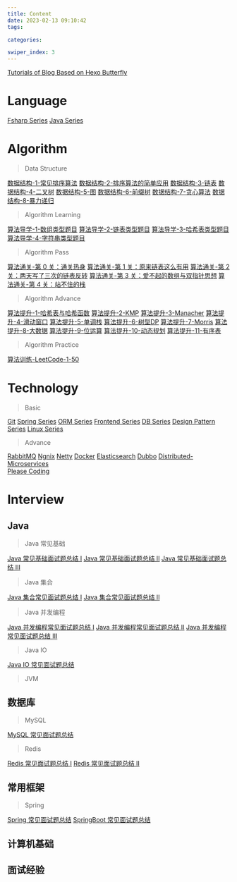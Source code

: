 ```yaml
---
title: Content
date: 2023-02-13 09:10:42
tags: 

categories: 

swiper_index: 3
---
```



[Tutorials of Blog Based on Hexo Butterfly](https://cyanzzy.github.io/2023/02/12/%E6%90%AD%E5%BB%BA%E5%8D%9A%E5%AE%A2%E6%95%99%E7%A8%8B/)

# Language

[Fsharp Series](https://cyanzzy.github.io/2023/07/24/Fsharp-Series/)
[Java Series](https://cyanzzy.github.io/2023/07/24/Java-Series/)

# Algorithm

> Data Structure 

[数据结构-1-常见排序算法](https://cyanzzy.github.io/2023/02/13/%E6%95%B0%E6%8D%AE%E7%BB%93%E6%9E%84-1-%E5%B8%B8%E8%A7%81%E6%8E%92%E5%BA%8F%E7%AE%97%E6%B3%95/)
[数据结构-2-排序算法的简单应用](https://cyanzzy.github.io/2023/02/14/%E6%95%B0%E6%8D%AE%E7%BB%93%E6%9E%84-2-%E6%8E%92%E5%BA%8F%E7%AE%97%E6%B3%95%E7%9A%84%E7%AE%80%E5%8D%95%E5%BA%94%E7%94%A8/)
[数据结构-3-链表](https://cyanzzy.github.io/2023/02/23/%E6%95%B0%E6%8D%AE%E7%BB%93%E6%9E%84-3-%E9%93%BE%E8%A1%A8/)
[数据结构-4-二叉树](https://cyanzzy.github.io/2023/03/01/%E6%95%B0%E6%8D%AE%E7%BB%93%E6%9E%84-4-%E4%BA%8C%E5%8F%89%E6%A0%91/)
[数据结构-5-图](https://cyanzzy.github.io/2023/03/27/%E6%95%B0%E6%8D%AE%E7%BB%93%E6%9E%84-5-%E5%9B%BE/)
[数据结构-6-前缀树](https://cyanzzy.github.io/2023/08/08/%E6%95%B0%E6%8D%AE%E7%BB%93%E6%9E%84-6-%E5%89%8D%E7%BC%80%E6%A0%91/)
[数据结构-7-贪心算法](https://cyanzzy.github.io/2023/08/12/%E6%95%B0%E6%8D%AE%E7%BB%93%E6%9E%84-7-%E8%B4%AA%E5%BF%83%E7%AE%97%E6%B3%95/)
[数据结构-8-暴力递归](https://cyanzzy.github.io/2023/08/12/%E6%95%B0%E6%8D%AE%E7%BB%93%E6%9E%84-8-%E6%9A%B4%E5%8A%9B%E9%80%92%E5%BD%92/)

> Algorithm Learning

[算法导学-1-数组类型题目](https://cyanzzy.github.io/2023/02/13/%E7%AE%97%E6%B3%95%E5%AF%BC%E5%AD%A6-1-%E6%95%B0%E7%BB%84%E7%B1%BB%E5%9E%8B%E9%A2%98%E7%9B%AE/)
[算法导学-2-链表类型题目](https://cyanzzy.github.io/2023/02/23/%E7%AE%97%E6%B3%95%E5%AF%BC%E5%AD%A6-2-%E9%93%BE%E8%A1%A8%E7%B1%BB%E5%9E%8B%E9%A2%98%E7%9B%AE/)
[算法导学-3-哈希表类型题目](https://cyanzzy.github.io/2023/03/08/%E7%AE%97%E6%B3%95%E5%AF%BC%E5%AD%A6-3-%E5%93%88%E5%B8%8C%E8%A1%A8%E7%B1%BB%E5%9E%8B%E9%A2%98%E7%9B%AE/)
[算法导学-4-字符串类型题目](https://cyanzzy.github.io/2023/04/11/%E7%AE%97%E6%B3%95%E5%AF%BC%E5%AD%A6-4-%E5%AD%97%E7%AC%A6%E4%B8%B2%E7%B1%BB%E5%9E%8B%E9%A2%98%E7%9B%AE/)

> Algorithm Pass

[算法通关-第 0 关：通关热身]()
[算法通关-第 1 关：原来链表这么有用]()
[算法通关-第 2 关：两天写了三次的链表反转]()
[算法通关-第 3 关：爱不起的数组与双指针思想]()
[算法通关-第 4 关：站不住的栈]()

> Algorithm Advance

[算法提升-1-哈希表与哈希函数](https://cyanzzy.github.io/2023/08/15/%E7%AE%97%E6%B3%95%E6%8F%90%E5%8D%87-1-%E5%93%88%E5%B8%8C%E8%A1%A8%E4%B8%8E%E5%93%88%E5%B8%8C%E5%87%BD%E6%95%B0/)
[算法提升-2-KMP](https://cyanzzy.github.io/2023/08/17/%E7%AE%97%E6%B3%95%E6%8F%90%E5%8D%87-2-KMP/)
[算法提升-3-Manacher]()
[算法提升-4-滑动窗口]()
[算法提升-5-单调栈]()
[算法提升-6-树型DP]()
[算法提升-7-Morris]()
[算法提升-8-大数据]()
[算法提升-9-位运算]()
[算法提升-10-动态规划]()
[算法提升-11-有序表]()

> Algorithm Practice

[算法训练-LeetCode-1-50](https://cyanzzy.github.io/2023/05/12/%E7%AE%97%E6%B3%95%E8%AE%AD%E7%BB%83-LeetCode-1-50/)


# Technology

> Basic

[Git](https://cyanzzy.github.io/2023/05/04/%E4%BC%81%E4%B8%9A%E5%BC%80%E5%8F%91%E5%9F%BA%E7%A1%80-8-%E5%88%86%E5%B8%83%E5%BC%8F%E7%89%88%E6%9C%AC%E6%8E%A7%E5%88%B6-Git/)
[Spring Series](https://cyanzzy.github.io/2023/07/24/Spring-Series/)
[ORM Series](https://cyanzzy.github.io/2023/07/24/ORM-Series/)
[Frontend Series](https://cyanzzy.github.io/2023/07/24/Frontend-Series/)
[DB Series](https://cyanzzy.github.io/2023/07/24/DB-Series/)
[Design Pattern Series](https://cyanzzy.github.io/2023/07/24/Design-Pattern-Series/)
[Linux Series](https://cyanzzy.github.io/2023/07/24/Linux-Series/)

> Advance

[RabbitMQ](https://cyanzzy.github.io/2023/07/23/%E4%BC%81%E4%B8%9A%E5%BC%80%E5%8F%91%E8%BF%9B%E9%98%B6-1-RabbitMQ/)
[Ngnix](https://cyanzzy.github.io/2023/07/22/%E4%BC%81%E4%B8%9A%E5%BC%80%E5%8F%91%E8%BF%9B%E9%98%B6-2-Ngnix/)
[Netty](https://cyanzzy.github.io/2023/07/24/%E4%BC%81%E4%B8%9A%E5%BC%80%E5%8F%91%E8%BF%9B%E9%98%B6-4-Netty/)
[Docker](https://cyanzzy.github.io/2023/07/24/%E4%BC%81%E4%B8%9A%E5%BC%80%E5%8F%91%E8%BF%9B%E9%98%B6-5-Docker/)
[Elasticsearch](https://cyanzzy.github.io/2023/07/16/%E4%BC%81%E4%B8%9A%E5%BC%80%E5%8F%91%E8%BF%9B%E9%98%B6-6-Elasticsearch/) 
[Dubbo](https://cyanzzy.github.io/2023/07/23/%E4%BC%81%E4%B8%9A%E5%BC%80%E5%8F%91%E8%BF%9B%E9%98%B6-3-Dubbo/)
[Distributed-Microservices](https://cyanzzy.github.io/2023/07/23/%E4%BC%81%E4%B8%9A%E5%BC%80%E5%8F%91%E8%BF%9B%E9%98%B6-7-Distributed-Microservices/)   
[Please Coding](https://cyanzzy.github.io/2023/07/24/Please-Coding/)


# Interview

## Java

> Java 常见基础

[Java 常见基础面试题总结 Ⅰ]()
[Java 常见基础面试题总结 Ⅱ]()
[Java 常见基础面试题总结 Ⅲ]()

> Java 集合

[Java 集合常见面试题总结 Ⅰ]()
[Java 集合常见面试题总结 Ⅱ]()

> Java 并发编程

[Java 并发编程常见面试题总结 Ⅰ]()
[Java 并发编程常见面试题总结 Ⅱ]()
[Java 并发编程常见面试题总结 Ⅲ]()

> Java IO

[Java IO 常见面试题总结]()

> JVM

## 数据库

> MySQL

[MySQL 常见面试题总结]()

> Redis

[Redis 常见面试题总结 Ⅰ]()
[Redis 常见面试题总结 Ⅱ]()
## 常用框架
> Spring

[Spring 常见面试题总结]()
[SpringBoot 常见面试题总结]()

## 计算机基础

## 面试经验

